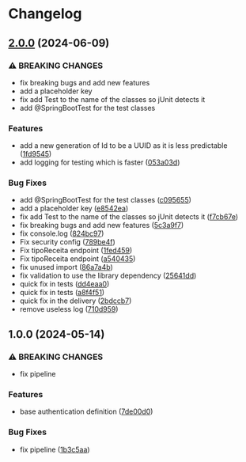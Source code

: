 # Changelog

## [2.0.0](https://github.com/MiguelFerreira18/desofs2024_m1b_2/compare/v1.0.0...v2.0.0) (2024-06-09)


### ⚠ BREAKING CHANGES

* fix breaking bugs and add new features
* add a placeholder key
* fix add Test to the name of the classes so jUnit detects it
* add @SpringBootTest for the test classes

### Features

* add a new generation of Id to be a UUID as it is less predictable ([1fd9545](https://github.com/MiguelFerreira18/desofs2024_m1b_2/commit/1fd954573503cda756edf303e50e846c45b31f2b))
* add logging for testing which is faster ([053a03d](https://github.com/MiguelFerreira18/desofs2024_m1b_2/commit/053a03d53784ce756a36b146b811643627699f43))


### Bug Fixes

* add @SpringBootTest for the test classes ([c095655](https://github.com/MiguelFerreira18/desofs2024_m1b_2/commit/c09565595987feeadfb54d62a50e5ba6a9ee251c))
* add a placeholder key ([e8542ea](https://github.com/MiguelFerreira18/desofs2024_m1b_2/commit/e8542eab28ffe4131287970fb77012a8550c3835))
* fix add Test to the name of the classes so jUnit detects it ([f7cb67e](https://github.com/MiguelFerreira18/desofs2024_m1b_2/commit/f7cb67e4aad4addeefdea5a2b91a2b7a449f6fad))
* fix breaking bugs and add new features ([5c3a9f7](https://github.com/MiguelFerreira18/desofs2024_m1b_2/commit/5c3a9f7024b779f7bf6c892e49521e72e532fa83))
* fix console.log ([824bc97](https://github.com/MiguelFerreira18/desofs2024_m1b_2/commit/824bc9786495d6b21fdaf7185b77f96ec41f101e))
* Fix security config ([789be4f](https://github.com/MiguelFerreira18/desofs2024_m1b_2/commit/789be4f72c8ea58c2698eae2b540ed908670fc77))
* Fix tipoReceita endpoint ([1fed459](https://github.com/MiguelFerreira18/desofs2024_m1b_2/commit/1fed4594f6373a921fb0c49d5e3069a1e3744f24))
* Fix tipoReceita endpoint ([a540435](https://github.com/MiguelFerreira18/desofs2024_m1b_2/commit/a540435d56ec04e07cb7a515a1301cbeceebec84))
* fix unused import ([86a7a4b](https://github.com/MiguelFerreira18/desofs2024_m1b_2/commit/86a7a4b7ce939eea7250e80002737dfef0a4412f))
* fix validation to use the library dependency ([25641dd](https://github.com/MiguelFerreira18/desofs2024_m1b_2/commit/25641dd4b56ebadcca21df35aa109fb2917b56ed))
* quick fix in tests ([dd4eaa0](https://github.com/MiguelFerreira18/desofs2024_m1b_2/commit/dd4eaa073ecb0ffe4c7de021c51bc2deb1225bd6))
* quick fix in tests ([a8f4f51](https://github.com/MiguelFerreira18/desofs2024_m1b_2/commit/a8f4f5179ce1263eda510e9b134500d0edef2742))
* quick fix in the delivery ([2bdccb7](https://github.com/MiguelFerreira18/desofs2024_m1b_2/commit/2bdccb7688c9acbd9af3872b0eaadbbc93ced0d3))
* remove useless log ([710d959](https://github.com/MiguelFerreira18/desofs2024_m1b_2/commit/710d9596a354f477b77f970df5a4b0eb2cbfd40a))

## 1.0.0 (2024-05-14)


### ⚠ BREAKING CHANGES

* fix pipeline

### Features

* base authentication definition ([7de00d0](https://github.com/MiguelFerreira18/desofs2024_m1b_2/commit/7de00d0c295a58fad13d704c929a25357a26ccc4))


### Bug Fixes

* fix pipeline ([1b3c5aa](https://github.com/MiguelFerreira18/desofs2024_m1b_2/commit/1b3c5aabe1dffac4411194d242e664bc0eb92c5b))
